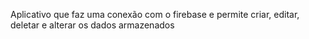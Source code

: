Aplicativo que faz uma conexão com o firebase e permite criar, editar, deletar e alterar os dados armazenados
